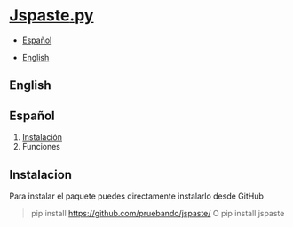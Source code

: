 # [Jspaste](https://jspaste.tnfangel.repl.co)[.py](https://github.com/pruebando/jspaste/blob/master/README.md)

- [Español](#español)

- [English](#english)

## English


## Español

1. [Instalación](#instalacion)
2. Funciones




## **Instalacion**

Para instalar el paquete puedes directamente instalarlo desde GitHub 
> pip install https://github.com/pruebando/jspaste/
O
> pip install jspaste

## 



